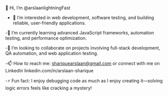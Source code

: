 👋 Hi, I’m @arslaanlightningFast  
- 👀 I’m interested in web development, software testing, and building reliable, user-friendly applications.

-🌱 I’m currently learning advanced JavaScript frameworks, automation testing, and performance optimization.

-🤝 I’m looking to collaborate on projects involving full-stack development, QA automation, and web application testing.

-📫 How to reach me: shariquearslaan@gmail.com
  or connect with me on LinkedIn linkedin.com/in/arslaan-sharique

-⚡ Fun fact: I enjoy debugging code as much as I enjoy creating it—solving logic errors feels like cracking a mystery!
<!---
arslaanlightningFast/arslaanlightningFast is a ✨ special ✨ repository because its `README.md` (this file) appears on your GitHub profile.  
You can click the Preview link to take a look at your changes.  
--->

